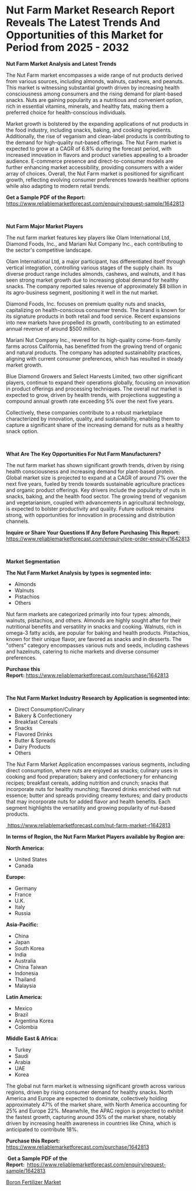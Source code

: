 <p><h1>Nut Farm Market Research Report Reveals The Latest Trends And Opportunities of this Market for Period from 2025 - 2032</h1></p><p><strong>Nut Farm Market Analysis and Latest Trends</strong></p>
<p><p>The Nut Farm market encompasses a wide range of nut products derived from various sources, including almonds, walnuts, cashews, and peanuts. This market is witnessing substantial growth driven by increasing health consciousness among consumers and the rising demand for plant-based snacks. Nuts are gaining popularity as a nutritious and convenient option, rich in essential vitamins, minerals, and healthy fats, making them a preferred choice for health-conscious individuals.</p><p>Market growth is bolstered by the expanding applications of nut products in the food industry, including snacks, baking, and cooking ingredients. Additionally, the rise of veganism and clean-label products is contributing to the demand for high-quality nut-based offerings. The Nut Farm market is expected to grow at a CAGR of 6.8% during the forecast period, with increased innovation in flavors and product varieties appealing to a broader audience. E-commerce presence and direct-to-consumer models are further enhancing market accessibility, providing consumers with a wider array of choices. Overall, the Nut Farm market is positioned for significant growth, reflecting evolving consumer preferences towards healthier options while also adapting to modern retail trends.</p></p>
<p><strong>Get a Sample PDF of the Report:&nbsp;</strong> <a href="https://www.reliablemarketforecast.com/enquiry/request-sample/1642813?utm_campaign=2397&utm_medium=2&utm_source=Github&utm_content=ia&utm_term=30032025&utm_id=nut-farm">https://www.reliablemarketforecast.com/enquiry/request-sample/1642813</a></p>
<p>&nbsp;</p>
<p><strong>Nut Farm Major Market Players</strong></p>
<p><p>The nut farm market features key players like Olam International Ltd, Diamond Foods, Inc., and Mariani Nut Company Inc., each contributing to the sector's competitive landscape. </p><p>Olam International Ltd, a major participant, has differentiated itself through vertical integration, controlling various stages of the supply chain. Its diverse product range includes almonds, cashews, and walnuts, and it has seen strong market growth due to increasing global demand for healthy snacks. The company reported sales revenue of approximately $8 billion in its agro-business segment, positioning it well in the nut market.</p><p>Diamond Foods, Inc. focuses on premium quality nuts and snacks, capitalizing on health-conscious consumer trends. The brand is known for its signature products in both retail and food service. Recent expansions into new markets have propelled its growth, contributing to an estimated annual revenue of around $500 million.</p><p>Mariani Nut Company Inc., revered for its high-quality come-from-family farms across California, has benefitted from the growing trend of organic and natural products. The company has adopted sustainability practices, aligning with current consumer preferences, which has resulted in steady market growth.</p><p>Blue Diamond Growers and Select Harvests Limited, two other significant players, continue to expand their operations globally, focusing on innovation in product offerings and processing techniques. The overall nut market is expected to grow, driven by health trends, with projections suggesting a compound annual growth rate exceeding 5% over the next five years.</p><p>Collectively, these companies contribute to a robust marketplace characterized by innovation, quality, and sustainability, enabling them to capture a significant share of the increasing demand for nuts as a healthy snack option.</p></p>
<p>&nbsp;</p>
<p><strong>What Are The Key Opportunities For Nut Farm Manufacturers?</strong></p>
<p><p>The nut farm market has shown significant growth trends, driven by rising health consciousness and increasing demand for plant-based protein. Global market size is projected to expand at a CAGR of around 7% over the next five years, fueled by trends towards sustainable agriculture practices and organic product offerings. Key drivers include the popularity of nuts in snacks, baking, and the health food sector. The growing trend of veganism and vegetarianism, coupled with advancements in agricultural technology, is expected to bolster productivity and quality. Future outlook remains strong, with opportunities for innovation in processing and distribution channels.</p></p>
<p><strong>Inquire or Share Your Questions If Any Before Purchasing This Report:</strong> <a href="https://www.reliablemarketforecast.com/enquiry/pre-order-enquiry/1642813?utm_campaign=2397&utm_medium=2&utm_source=Github&utm_content=ia&utm_term=30032025&utm_id=nut-farm">https://www.reliablemarketforecast.com/enquiry/pre-order-enquiry/1642813</a></p>
<p>&nbsp;</p>
<p><strong>Market Segmentation</strong></p>
<p><strong>The Nut Farm Market Analysis by types is segmented into:</strong></p>
<p><ul><li>Almonds</li><li>Walnuts</li><li>Pistachios</li><li>Others</li></ul></p>
<p><p>Nut farm markets are categorized primarily into four types: almonds, walnuts, pistachios, and others. Almonds are highly sought after for their nutritional benefits and versatility in snacks and cooking. Walnuts, rich in omega-3 fatty acids, are popular for baking and health products. Pistachios, known for their unique flavor, are favored as snacks and in desserts. The "others" category encompasses various nuts and seeds, including cashews and hazelnuts, catering to niche markets and diverse consumer preferences.</p></p>
<p><strong>Purchase this Report:&nbsp;</strong><a href="https://www.reliablemarketforecast.com/purchase/1642813?utm_campaign=2397&utm_medium=2&utm_source=Github&utm_content=ia&utm_term=30032025&utm_id=nut-farm">https://www.reliablemarketforecast.com/purchase/1642813</a></p>
<p>&nbsp;</p>
<p><strong>The Nut Farm Market Industry Research by Application is segmented into:</strong></p>
<p><ul><li>Direct Consumption/Culinary</li><li>Bakery & Confectionery</li><li>Breakfast Cereals</li><li>Snacks</li><li>Flavored Drinks</li><li>Butter & Spreads</li><li>Dairy Products</li><li>Others</li></ul></p>
<p><p>The Nut Farm Market Application encompasses various segments, including direct consumption, where nuts are enjoyed as snacks; culinary uses in cooking and food preparation; bakery and confectionery for enhancing recipes; breakfast cereals, adding nutrition and crunch; snacks that incorporate nuts for healthy munching; flavored drinks enriched with nut essence; butter and spreads providing creamy textures; and dairy products that may incorporate nuts for added flavor and health benefits. Each segment highlights the versatility and growing popularity of nut-based products.</p></p>
<p><a href="https://www.reliablemarketforecast.com/nut-farm-market-r1642813?utm_campaign=2397&utm_medium=2&utm_source=Github&utm_content=ia&utm_term=30032025&utm_id=nut-farm">&nbsp;https://www.reliablemarketforecast.com/nut-farm-market-r1642813</a></p>
<p><strong>In terms of Region, the Nut Farm Market Players available by Region are:</strong></p>
<p>
    <p> <strong> North America: </strong>
        <ul>
            <li>United States</li>
            <li>Canada</li>
        </ul>
        </p> 
    <p> <strong> Europe: </strong>
        <ul>
            <li>Germany</li>
            <li>France</li>
            <li>U.K.</li>
            <li>Italy</li>
            <li>Russia</li>
        </ul>
        </p> 
    <p> <strong> Asia-Pacific: </strong>
        <ul>
            <li>China</li>
            <li>Japan</li>
            <li>South Korea</li>
            <li>India</li>
            <li>Australia</li>
            <li>China Taiwan</li>
            <li>Indonesia</li>
            <li>Thailand</li>
            <li>Malaysia</li>
        </ul>
        </p> 
    <p> <strong> Latin America: </strong>
        <ul>
            <li>Mexico</li>
            <li>Brazil</li>
            <li>Argentina Korea</li>
            <li>Colombia</li>
        </ul>
        </p> 
    <p> <strong> Middle East & Africa: </strong>
        <ul>
            <li>Turkey</li>
            <li>Saudi</li>
            <li>Arabia</li>
            <li>UAE</li>
            <li>Korea</li>
        </ul>
    </p>
    </p>
<p><p>The global nut farm market is witnessing significant growth across various regions, driven by rising consumer demand for healthy snacks. North America and Europe are expected to dominate, collectively holding approximately 47% of the market share, with North America accounting for 25% and Europe 22%. Meanwhile, the APAC region is projected to exhibit the fastest growth, capturing around 35% of the market share, notably driven by increasing health awareness in countries like China, which is anticipated to contribute 18%.</p></p>
<p><strong>Purchase this Report: </strong><a href="https://www.reliablemarketforecast.com/purchase/1642813?utm_campaign=2397&utm_medium=2&utm_source=Github&utm_content=ia&utm_term=30032025&utm_id=nut-farm">https://www.reliablemarketforecast.com/purchase/1642813</a></p>
<p>&nbsp;<strong>Get a Sample PDF of the Report:&nbsp;&nbsp;</strong><a href="https://www.reliablemarketforecast.com/enquiry/request-sample/1642813?utm_campaign=2397&utm_medium=2&utm_source=Github&utm_content=ia&utm_term=30032025&utm_id=nut-farm">https://www.reliablemarketforecast.com/enquiry/request-sample/1642813</a></p>
<p><strong></strong></p>
<p><p><a href="https://github.com/FahadAhmed223/Market-Research-Report-List-2/blob/main/boron-fertilizer-market.md?utm_campaign=2397&utm_medium=2&utm_source=Github&utm_content=ia&utm_term=30032025&utm_id=nut-farm">Boron Fertilizer Market</a></p></p>